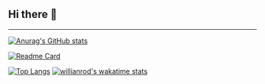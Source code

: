 ## Hi there 👋


  
**************************************************
[![Anurag's GitHub stats](https://github-readme-stats.vercel.app/api?username=phamha98)](https://github.com/phamha98github-readme-stats)
  
[![Readme Card](https://github-readme-stats.vercel.app/api/pin/?username=phamha98&repo=github-readme-stats)](https://github.com/phamha98/github-readme-stats)

 
[![Top Langs](https://github-readme-stats.vercel.app/api/top-langs/?username=phamha98&layout=compact)](https://github.com/phamha98/github-readme-stats)
[![willianrod's wakatime stats](https://github-readme-stats.vercel.app/api/wakatime?username=willianrod)](https://github.com/phamha98/github-readme-stats)


